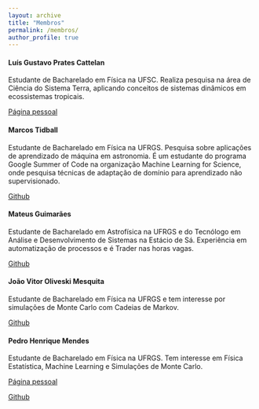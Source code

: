 ```yaml
---
layout: archive
title: "Membros"
permalink: /membros/
author_profile: true
---
```


#### Luís Gustavo Prates Cattelan

Estudante de Bacharelado em Física na UFSC. Realiza pesquisa na área de Ciência do Sistema Terra, aplicando conceitos de sistemas dinâmicos em ecossistemas tropicais.

[Página pessoal](https://luisgcattelan.github.io/)

#### Marcos Tidball
Estudante de Bacharelado em Física na UFRGS. Pesquisa sobre aplicações de aprendizado de máquina em astronomia. É um estudante do programa Google Summer of Code na organização Machine Learning for Science, onde pesquisa técnicas de adaptação de domínio para aprendizado não supervisionado.

[Github](https://github.com/zysymu)

#### Mateus Guimarães
Estudante de Bacharelado em Astrofísica na UFRGS e do Tecnólogo em Análise e Desenvolvimento de Sistemas na Estácio de Sá. Experiência em automatização de processos e é Trader nas horas vagas.

[Github](https://github.com/mgteus)

#### João Vitor Oliveski Mesquita
Estudante de Bacharelado em Física na UFRGS e tem interesse por simulações de Monte Carlo com Cadeias de Markov.

[Github](https://github.com/oliveski)

#### Pedro Henrique Mendes 
Estudante de Bacharelado em Física na UFRGS. Tem interesse em Física Estatística, Machine Learning e Simulações de Monte Carlo. 

[Página pessoal](https://lief.if.ufrgs.br/~pedhmendes/) 

[Github](https://github.com/pedhmendes) 

